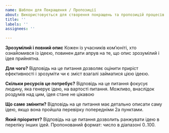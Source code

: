 ```yaml
---
name: Шаблон для Покращення / Пропозиції
about: Використовується для створення покращень та пропозицій процесів в 0xCompany
title: ''
labels: ''
assignees: ''

---
```


**Зрозумілий і повний опис**
Кожен із учасників ком’юніті, хто ознайомився із ідеєю, повинен дати апрув на те, що опис зрозумілий і ідея прийнятна.

**Для чого?**
Відповідь на це питання дозволяє оцінити приріст ефективності і зрозуміти чи є зміст взагалі займатися цією ідеєю.

**Скільки ресурсів це потребує?**
Відповідь на це питання фокусує людину, яка генерує ідею, на 
вартості питання. Можливо, внаслідок роздумів над цим, ідея стане не цікавою

**Що саме змінити?**
Відповідь на це питання має детально описати саму ідею, якщо вона пройшла перевірку попередніми 2а пунктами.

**Який пріоритет?**
Відповідь на це питання дозволить ранжувати ідею в переліку інших ідей.
Пропонований формат: число в діапазоні 0..100.
